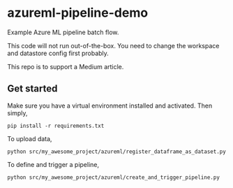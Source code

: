 # azureml-pipeline-demo
Example Azure ML pipeline batch flow.

This code will not run out-of-the-box. You need to change the workspace and datastore config first probably.

This repo is to support a Medium article.

## Get started
Make sure you have a virtual environment installed and activated.
Then simply,
````
pip install -r requirements.txt
````

To upload data,
```
python src/my_awesome_project/azureml/register_dataframe_as_dataset.py
```

To define and trigger a pipeline,
```
python src/my_awesome_project/azureml/create_and_trigger_pipeline.py
```